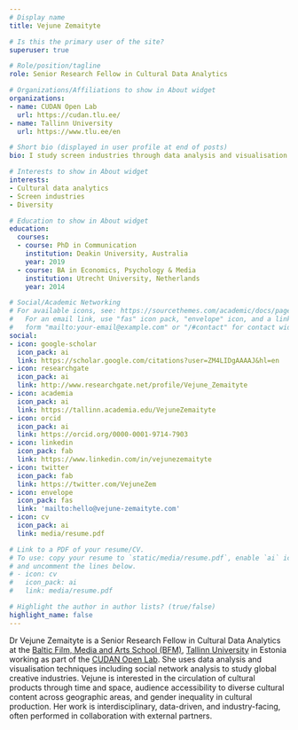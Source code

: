 ```yaml
---
# Display name
title: Vejune Zemaityte

# Is this the primary user of the site?
superuser: true

# Role/position/tagline
role: Senior Research Fellow in Cultural Data Analytics

# Organizations/Affiliations to show in About widget
organizations:
- name: CUDAN Open Lab
  url: https://cudan.tlu.ee/
- name: Tallinn University
  url: https://www.tlu.ee/en

# Short bio (displayed in user profile at end of posts)
bio: I study screen industries through data analysis and visualisation.

# Interests to show in About widget
interests:
- Cultural data analytics
- Screen industries
- Diversity

# Education to show in About widget
education:
  courses:
  - course: PhD in Communication
    institution: Deakin University, Australia
    year: 2019
  - course: BA in Economics, Psychology & Media
    institution: Utrecht University, Netherlands
    year: 2014

# Social/Academic Networking
# For available icons, see: https://sourcethemes.com/academic/docs/page-builder/#icons
#   For an email link, use "fas" icon pack, "envelope" icon, and a link in the
#   form "mailto:your-email@example.com" or "/#contact" for contact widget.
social:
- icon: google-scholar
  icon_pack: ai
  link: https://scholar.google.com/citations?user=ZM4LIDgAAAAJ&hl=en
- icon: researchgate
  icon_pack: ai
  link: http://www.researchgate.net/profile/Vejune_Zemaityte
- icon: academia
  icon_pack: ai
  link: https://tallinn.academia.edu/VejuneZemaityte
- icon: orcid
  icon_pack: ai
  link: https://orcid.org/0000-0001-9714-7903
- icon: linkedin
  icon_pack: fab
  link: https://www.linkedin.com/in/vejunezemaityte
- icon: twitter
  icon_pack: fab
  link: https://twitter.com/VejuneZem
- icon: envelope
  icon_pack: fas
  link: 'mailto:hello@vejune-zemaityte.com'
- icon: cv
  icon_pack: ai
  link: media/resume.pdf

# Link to a PDF of your resume/CV.
# To use: copy your resume to `static/media/resume.pdf`, enable `ai` icons in `params.toml`, 
# and uncomment the lines below.
# - icon: cv
#   icon_pack: ai
#   link: media/resume.pdf

# Highlight the author in author lists? (true/false)
highlight_name: false
---
```


Dr Vejune Zemaityte is a Senior Research Fellow in Cultural Data Analytics at the [Baltic Film, Media and Arts School (BFM)](https://www.tlu.ee/en/bfm), [Tallinn University](https://www.tlu.ee/en/) in Estonia working as part of the [CUDAN Open Lab](https://cudan.tlu.ee/). She uses data analysis and visualisation techniques including social network analysis to study global creative industries. Vejune is interested in the circulation of cultural products through time and space, audience accessibility to diverse cultural content across geographic areas, and gender inequality in cultural production. Her work is interdisciplinary, data-driven, and industry-facing, often performed in collaboration with external partners.
